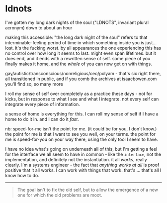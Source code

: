 # ldnots

I've gotten my long dark nights of the soul ("LDNOTS", invariant plural acronym) down to about an hour

making this accessible: "the long dark night of the soul" refers to that interminable-feeling period of time in which something inside you is just… lost. it's the fucking worst. by all appearances the one experiencing this has no control over how long it seems to last. might even span lifetimes. but it does end, and it ends with a rewritten sense of self. some piece of you finally makes it home, and the _whole_ of you can now get on with things.

gay/autistic/transconscious/nonreligious/ceo/polyam - that's six right there, all transitioned in public, and if you comb the archives at isaacbowen.com you'll find so, so many more

I roll my sense of self over completely as a practice these days - not for kicks, but in response to what I see and what I integrate. not every self can integrate every piece of information.

a sense of home is everything for this. I can roll my sense of self if I have a home to do it in. and I can do it _fast_.

nb: speed-for-me isn't the point for me. (it could be for you, I don't know.) the point for me is that I want to see you well, on your terms. the point for me is speed-for-you on your way there, using the only tool I seem to have.

I have no idea what's going on underneath all of this, but I'm getting a feel for the interface we all seem to have in common - like the `interface`, not the implementation, and definitely not the instantiation. it all _works_, really clearly. I'm a systems engineer - the fact that _anything works at all_ is proof positive that it all works. I can work with things that work. that's ... that's all I know how to do.

***

> The goal isn't to fix the old self, but to allow the emergence of a new one for which the old problems are moot.
